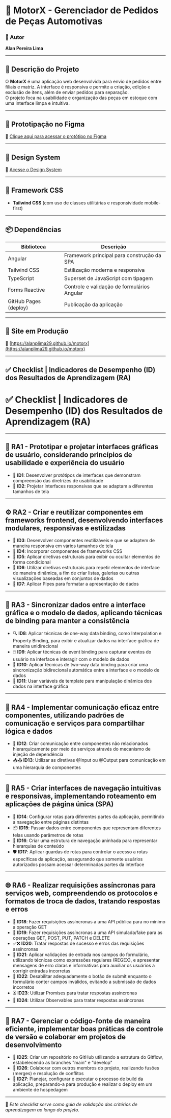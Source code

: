 # 🚗 MotorX - Gerenciador de Pedidos de Peças Automotivas

### 📌 Autor  
**Alan Pereira Lima**

---

## 📖 Descrição do Projeto

O **MotorX** é uma aplicação web desenvolvida para envio de pedidos entre filiais e matriz. A interface é responsiva e permite a criação, edição e exclusão de itens, além de enviar pedidos para separação.  
O projeto foca na usabilidade e organização das peças em estoque com uma interface limpa e intuitiva.

---

## 🎨 Prototipação no Figma  
🔗 [Clique aqui para acessar o protótipo no Figma](https://www.figma.com/design/n2hKsedak1bl3Temw46f89/motorx?node-id=3-4&t=w1P1HOk4etAypqLk-0)

---

## 💠 Design System  
🔗 [Acesse o Design System](https://www.figma.com/design/n2hKsedak1bl3Temw46f89/motorx?node-id=3-4&t=w1P1HOk4etAypqLk-0)

---

## 🎯 Framework CSS  
- **Tailwind CSS** (com uso de classes utilitárias e responsividade mobile-first)

---

## 📦 Dependências  

| Biblioteca             | Descrição                                    |
|------------------------|-----------------------------------------------|
| Angular                | Framework principal para construção da SPA   |
| Tailwind CSS           | Estilização moderna e responsiva             |
| TypeScript             | Superset de JavaScript com tipagem           |
| Forms Reactive         | Controle e validação de formulários Angular  |
| GitHub Pages (deploy)  | Publicação da aplicação                      |

---

## 🚀 Site em Produção  
🔗 [https://alanplima29.github.io/motorx](https://alanplima29.github.io/motorx)

---

## ✅  Checklist | Indicadores de Desempenho (ID) dos Resultados de Aprendizagem (RA)


# ✅ Checklist | Indicadores de Desempenho (ID) dos Resultados de Aprendizagem (RA)

---

## 🧩 RA1 - Prototipar e projetar interfaces gráficas de usuário, considerando princípios de usabilidade e experiência do usuário

- 🎯 **ID1**: Desenvolver protótipos de interfaces que demonstram compreensão das diretrizes de usabilidade  
- 🎯 **ID2**: Projetar interfaces responsivas que se adaptam a diferentes tamanhos de tela

---

## ⚙️ RA2 - Criar e reutilizar componentes em frameworks frontend, desenvolvendo interfaces modulares, responsivas e estilizadas

- 🧱 **ID3**: Desenvolver componentes reutilizáveis e que se adaptem de maneira responsiva em vários tamanhos de tela  
- 🎨 **ID4**: Incorporar componentes de frameworks CSS  
- 🧠 **ID5**: Aplicar diretivas estruturais para exibir ou ocultar elementos de forma condicional  
- 🔁 **ID6**: Utilizar diretivas estruturais para repetir elementos de interface de maneira dinâmica, a fim de criar listas, galerias ou outras visualizações baseadas em conjuntos de dados  
- 🧹 **ID7**: Aplicar Pipes para formatar a apresentação de dados  

---

## 🔗 RA3 - Sincronizar dados entre a interface gráfica e o modelo de dados, aplicando técnicas de binding para manter a consistência

- 🔍 **ID8**: Aplicar técnicas de one-way data binding, como Interpolation e Property Binding, para exibir e atualizar dados na interface gráfica de maneira unidirecional  
- 🖱️ **ID9**: Aplicar técnicas de event binding para capturar eventos do usuário na interface e interagir com o modelo de dados  
- 🔄 **ID10**: Aplicar técnicas de two-way data binding para criar uma sincronização bidirecional automática entre a interface e o modelo de dados  
- 🧮 **ID11**: Usar variáveis de template para manipulação dinâmica dos dados na interface gráfica  

---

## 🧬 RA4 - Implementar comunicação eficaz entre componentes, utilizando padrões de comunicação e serviços para compartilhar lógica e dados

- 🔗 **ID12**: Criar comunicação entre componentes não relacionados hierarquicamente por meio de serviços através do mecanismo de injeção de dependência  
- 📥📤 **ID13**: Utilizar as diretivas @Input ou @Output para comunicação em uma hierarquia de componentes  

---

## 🧭 RA5 - Criar interfaces de navegação intuitivas e responsivas, implementando roteamento em aplicações de página única (SPA)

- 🧭 **ID14**: Configurar rotas para diferentes partes da aplicação, permitindo a navegação entre páginas distintas  
- 📦 **ID15**: Passar dados entre componentes que representam diferentes telas usando parâmetros de rotas  
- 🧱 **ID16**: Criar uma estrutura de navegação aninhada para representar hierarquias de conteúdo  
- 🛡️ **ID17**: Aplicar guardas de rotas para controlar o acesso a rotas específicas da aplicação, assegurando que somente usuários autorizados possam acessar determinadas partes da interface  

---

## 🌐 RA6 - Realizar requisições assíncronas para serviços web, compreendendo os protocolos e formatos de troca de dados, tratando respostas e erros

- 🔄 **ID18**: Fazer requisições assíncronas a uma API pública para no mínimo a operação GET  
- 🧪 **ID19**: Fazer requisições assíncronas a uma API simulada/fake para as operações GET, POST, PUT, PATCH e DELETE  
- ✅❌ **ID20**: Tratar respostas de sucesso e erros das requisições assíncronas  
- 📝 **ID21**: Aplicar validações de entrada nos campos do formulário, utilizando técnicas como expressões regulares (REGEX), e apresentar mensagens de erro claras e informativas para auxiliar os usuários a corrigir entradas incorretas  
- 🚫 **ID22**: Desabilitar adequadamente o botão de submit enquanto o formulário conter campos inválidos, evitando a submissão de dados incorretos  
- ⏳ **ID23**: Utilizar Promises para tratar respostas assíncronas  
- 🔔 **ID24**: Utilizar Observables para tratar respostas assíncronas  

---

## 🔐 RA7 - Gerenciar o código-fonte de maneira eficiente, implementar boas práticas de controle de versão e colaborar em projetos de desenvolvimento

- 🌳 **ID25**: Criar um repositório no GitHub utilizando a estrutura do Gitflow, estabelecendo as branches "main" e "develop"  
- 🤝 **ID26**: Colaborar com outros membros do projeto, realizando fusões (merges) e resolução de conflitos  
- 🚀 **ID27**: Planejar, configurar e executar o processo de build da aplicação, preparando-a para produção e realizar o deploy em um ambiente de hospedagem  

---

📌 _Este checklist serve como guia de validação dos critérios de aprendizagem ao longo do projeto._
